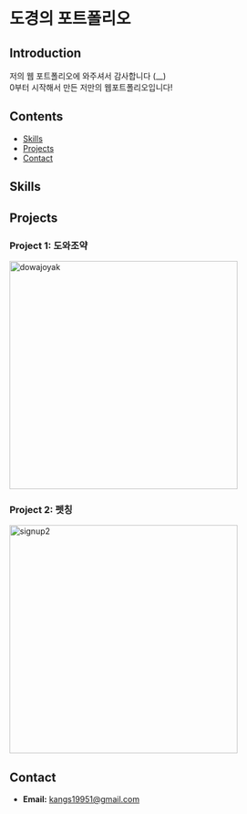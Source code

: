# 도경의 포트폴리오

## Introduction

저의 웹 포트폴리오에 와주셔서 감사합니다 (__) <br />
0부터 시작해서 만든 저만의 웹포트폴리오입니다!

## Contents

- [Skills](#skills)
- [Projects](#projects)
- [Contact](#contact)

## Skills


## Projects

### Project 1: 도와조약
<img src="https://github.com/yeomdogyeong/JS_algorithm/assets/82639552/a396cb61-a61c-471f-adf4-f06557d8a9c1" alt="dowajoyak" width="400px" />

### Project 2: 펫칭
<img width="400" alt="signup2" src="https://github.com/yeomdogyeong/JS_algorithm/assets/82639552/b511bfd8-0695-42ee-96ef-c18d19d24855">



## Contact

- **Email:** kangs19951@gmail.com

